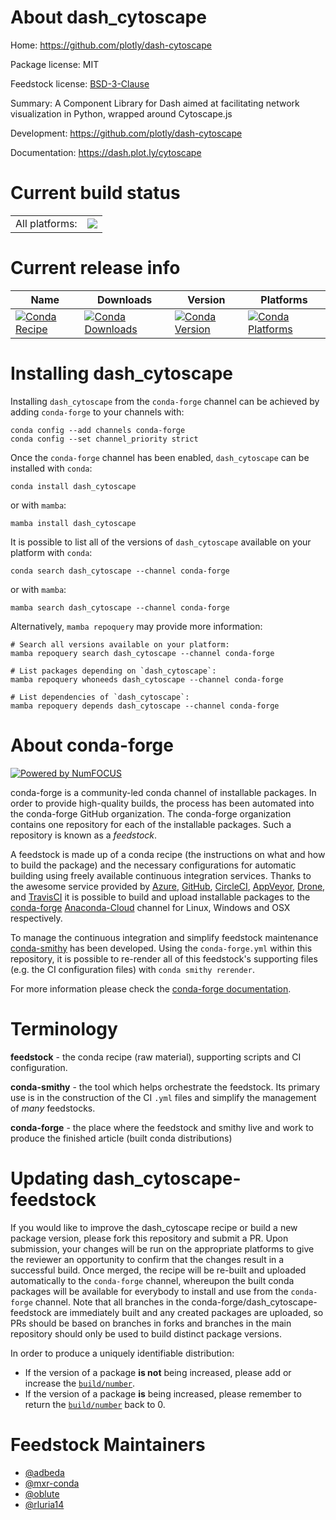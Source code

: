 About dash_cytoscape
====================

Home: https://github.com/plotly/dash-cytoscape

Package license: MIT

Feedstock license: [BSD-3-Clause](https://github.com/conda-forge/dash_cytoscape-feedstock/blob/master/LICENSE.txt)

Summary: A Component Library for Dash aimed at facilitating network visualization in Python, wrapped around Cytoscape.js

Development: https://github.com/plotly/dash-cytoscape

Documentation: https://dash.plot.ly/cytoscape

Current build status
====================


<table><tr><td>All platforms:</td>
    <td>
      <a href="https://dev.azure.com/conda-forge/feedstock-builds/_build/latest?definitionId=7568&branchName=master">
        <img src="https://dev.azure.com/conda-forge/feedstock-builds/_apis/build/status/dash_cytoscape-feedstock?branchName=master">
      </a>
    </td>
  </tr>
</table>

Current release info
====================

| Name | Downloads | Version | Platforms |
| --- | --- | --- | --- |
| [![Conda Recipe](https://img.shields.io/badge/recipe-dash_cytoscape-green.svg)](https://anaconda.org/conda-forge/dash_cytoscape) | [![Conda Downloads](https://img.shields.io/conda/dn/conda-forge/dash_cytoscape.svg)](https://anaconda.org/conda-forge/dash_cytoscape) | [![Conda Version](https://img.shields.io/conda/vn/conda-forge/dash_cytoscape.svg)](https://anaconda.org/conda-forge/dash_cytoscape) | [![Conda Platforms](https://img.shields.io/conda/pn/conda-forge/dash_cytoscape.svg)](https://anaconda.org/conda-forge/dash_cytoscape) |

Installing dash_cytoscape
=========================

Installing `dash_cytoscape` from the `conda-forge` channel can be achieved by adding `conda-forge` to your channels with:

```
conda config --add channels conda-forge
conda config --set channel_priority strict
```

Once the `conda-forge` channel has been enabled, `dash_cytoscape` can be installed with `conda`:

```
conda install dash_cytoscape
```

or with `mamba`:

```
mamba install dash_cytoscape
```

It is possible to list all of the versions of `dash_cytoscape` available on your platform with `conda`:

```
conda search dash_cytoscape --channel conda-forge
```

or with `mamba`:

```
mamba search dash_cytoscape --channel conda-forge
```

Alternatively, `mamba repoquery` may provide more information:

```
# Search all versions available on your platform:
mamba repoquery search dash_cytoscape --channel conda-forge

# List packages depending on `dash_cytoscape`:
mamba repoquery whoneeds dash_cytoscape --channel conda-forge

# List dependencies of `dash_cytoscape`:
mamba repoquery depends dash_cytoscape --channel conda-forge
```


About conda-forge
=================

[![Powered by
NumFOCUS](https://img.shields.io/badge/powered%20by-NumFOCUS-orange.svg?style=flat&colorA=E1523D&colorB=007D8A)](https://numfocus.org)

conda-forge is a community-led conda channel of installable packages.
In order to provide high-quality builds, the process has been automated into the
conda-forge GitHub organization. The conda-forge organization contains one repository
for each of the installable packages. Such a repository is known as a *feedstock*.

A feedstock is made up of a conda recipe (the instructions on what and how to build
the package) and the necessary configurations for automatic building using freely
available continuous integration services. Thanks to the awesome service provided by
[Azure](https://azure.microsoft.com/en-us/services/devops/), [GitHub](https://github.com/),
[CircleCI](https://circleci.com/), [AppVeyor](https://www.appveyor.com/),
[Drone](https://cloud.drone.io/welcome), and [TravisCI](https://travis-ci.com/)
it is possible to build and upload installable packages to the
[conda-forge](https://anaconda.org/conda-forge) [Anaconda-Cloud](https://anaconda.org/)
channel for Linux, Windows and OSX respectively.

To manage the continuous integration and simplify feedstock maintenance
[conda-smithy](https://github.com/conda-forge/conda-smithy) has been developed.
Using the ``conda-forge.yml`` within this repository, it is possible to re-render all of
this feedstock's supporting files (e.g. the CI configuration files) with ``conda smithy rerender``.

For more information please check the [conda-forge documentation](https://conda-forge.org/docs/).

Terminology
===========

**feedstock** - the conda recipe (raw material), supporting scripts and CI configuration.

**conda-smithy** - the tool which helps orchestrate the feedstock.
                   Its primary use is in the construction of the CI ``.yml`` files
                   and simplify the management of *many* feedstocks.

**conda-forge** - the place where the feedstock and smithy live and work to
                  produce the finished article (built conda distributions)


Updating dash_cytoscape-feedstock
=================================

If you would like to improve the dash_cytoscape recipe or build a new
package version, please fork this repository and submit a PR. Upon submission,
your changes will be run on the appropriate platforms to give the reviewer an
opportunity to confirm that the changes result in a successful build. Once
merged, the recipe will be re-built and uploaded automatically to the
`conda-forge` channel, whereupon the built conda packages will be available for
everybody to install and use from the `conda-forge` channel.
Note that all branches in the conda-forge/dash_cytoscape-feedstock are
immediately built and any created packages are uploaded, so PRs should be based
on branches in forks and branches in the main repository should only be used to
build distinct package versions.

In order to produce a uniquely identifiable distribution:
 * If the version of a package **is not** being increased, please add or increase
   the [``build/number``](https://docs.conda.io/projects/conda-build/en/latest/resources/define-metadata.html#build-number-and-string).
 * If the version of a package **is** being increased, please remember to return
   the [``build/number``](https://docs.conda.io/projects/conda-build/en/latest/resources/define-metadata.html#build-number-and-string)
   back to 0.

Feedstock Maintainers
=====================

* [@adbeda](https://github.com/adbeda/)
* [@mxr-conda](https://github.com/mxr-conda/)
* [@oblute](https://github.com/oblute/)
* [@rluria14](https://github.com/rluria14/)

